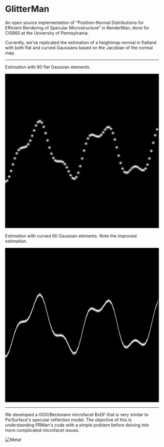 # GlitterMan

An open source implementation of "Position-Normal Distributions for Efficient Rendering of Specular Microstructure" in RenderMan, done for CIS660 at the University of Pennsylvania.

Currently, we've replicated the estimation of a heightmap normal in flatland with both flat and curved Gaussians based on the Jacobian of the normal map.

--------------
Estimation with 80 flat Gaussian elements.

![NDF](ndf/ndf/ndf/output/flatland_flat_elements.png)


Estimation with curved 60 Gaussian elements. Note the improved estimation.

![NDF](ndf/ndf/ndf/output/flatland_curved_elements_60.png)

--------------
We developed a GGX/Beckmann microfacet BxDF that is very similar to PxrSurface's specular reflection model. The objective of this is understanding PRMan's code with a simple problem before delving into more complicated microfacet issues.

![Metal](maya/images/Microfacet_Comparison.png)



